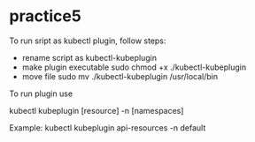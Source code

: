 # practice5

To run sript as kubectl plugin, follow steps:
* rename script as kubectl-kubeplugin
* make plugin executable sudo chmod +x ./kubectl-kubeplugin
* move file sudo mv ./kubectl-kubeplugin /usr/local/bin

To run plugin use

kubectl kubeplugin [resource] -n [namespaces]

Example: kubectl kubeplugin api-resources -n default


